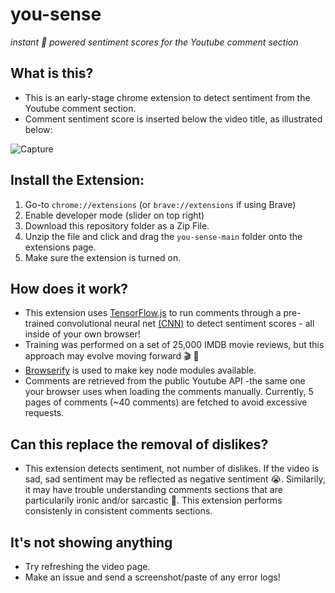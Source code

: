 # you-sense

_instant 🤖 powered sentiment scores for the Youtube comment section_

## What is this?
* This is an early-stage chrome extension to detect sentiment from the Youtube comment section.
* Comment sentiment score is inserted below the video title, as illustrated below:

![Capture](https://user-images.githubusercontent.com/60011793/145688404-e02d02a5-675b-48bf-b024-3b1937d8fbc2.PNG)

## Install the Extension:
1. Go-to `chrome://extensions` (or `brave://extensions` if using Brave)
2. Enable developer mode (slider on top right)
3. Download this repository folder as a Zip File.
4. Unzip the file and click and drag the `you-sense-main` folder onto the extensions page.
5. Make sure the extension is turned on.

## How does it work?
* This extension uses [TensorFlow.js](https://github.com/tensorflow/tfjs-examples/tree/master/sentiment) to run comments through a pre-trained convolutional neural net [(CNN)](https://en.wikipedia.org/wiki/Convolutional_neural_network) to detect sentiment scores - all inside of your own browser!
* Training was performed on a set of 25,000 IMDB movie reviews, but this approach may evolve moving forward 🎬 🍿
* [Browserify](https://github.com/browserify/browserify) is used to make key node modules available.
* Comments are retrieved from the public Youtube API -the same one your browser uses when loading the comments manually. Currently, 5 pages of comments (~40 comments) are fetched to avoid excessive requests.

## Can this replace the removal of dislikes?
* This extension detects sentiment, not number of dislikes. If the video is sad, sad sentiment may be reflected as negative sentiment 😭. Similarily, it may have trouble understanding comments sections that are particularily ironic and/or sarcastic 😤. This extension performs consistenly in consistent comments sections.

## It's not showing anything
* Try refreshing the video page. 
* Make an issue and send a screenshot/paste of any error logs! 

